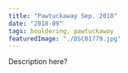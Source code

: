 ```yaml
---
title: "Pawtuckaway Sep. 2018"
date: "2018-09"
tags: bouldering, pawtuckaway
featuredImage: "./DSC01779.jpg"
---
```


Description here?
